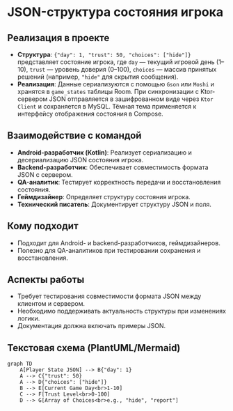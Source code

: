# JSON-структура состояния игрока

## Реализация в проекте
- **Структура**: `{"day": 1, "trust": 50, "choices": ["hide"]}` представляет состояние игрока, где `day` — текущий игровой день (1–10), `trust` — уровень доверия (0–100), `choices` — массив принятых решений (например, `"hide"` для скрытия сообщения).
- **Реализация**: Данные сериализуются с помощью `Gson` или `Moshi` и хранятся в `game_states` таблицы Room. При синхронизации с Ktor-сервером JSON отправляется в зашифрованном виде через `Ktor Client` и сохраняется в MySQL. Тёмная тема применяется к интерфейсу отображения состояния в Compose.

## Взаимодействие с командой
- **Android-разработчик (Kotlin)**: Реализует сериализацию и десериализацию JSON состояния игрока.
- **Backend-разработчик**: Обеспечивает совместимость формата JSON с сервером.
- **QA-аналитик**: Тестирует корректность передачи и восстановления состояния.
- **Геймдизайнер**: Определяет структуру состояния игрока.
- **Технический писатель**: Документирует структуру JSON и поля.

## Кому подходит
- Подходит для Android- и backend-разработчиков, геймдизайнеров.
- Полезно для QA-аналитиков при тестировании сохранения и восстановления.

## Аспекты работы
- Требует тестирования совместимости формата JSON между клиентом и сервером.
- Необходимо поддерживать актуальность структуры при изменениях логики.
- Документация должна включать примеры JSON.

## Текстовая схема (PlantUML/Mermaid)
```mermaid
graph TD
    A[Player State JSON] --> B{"day": 1}
    A --> C{"trust": 50}
    A --> D{"choices": ["hide"]}
    B --> E[Current Game Day<br>1-10]
    C --> F[Trust Level<br>0-100]
    D --> G[Array of Choices<br>e.g., "hide", "report"]
``` 